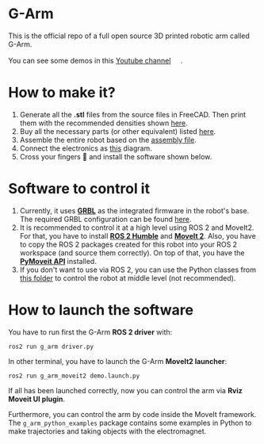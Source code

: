 # G-Arm
This is the official repo of a full open source 3D printed robotic arm called G-Arm.

You can see some demos in this [Youtube channel](https://www.youtube.com/@mrvaidel4999/featured) [<img src="https://www.youtube.com/favicon.ico" width="16" height="16">](https://www.youtube.com/).  
# How to make it?
1. Generate all the **.stl** files from the source files in FreeCAD. Then print them with the recommended densities shown [here](https://github.com/vidalperezbohoyo/g-arm/wiki/List-of-3D-printed-parts).
2. Buy all the necessary parts (or other equivalent) listed [here](https://github.com/vidalperezbohoyo/g-arm/wiki/List-of-purchasable-parts).
3. Assemble the entire robot based on the [assembly file](https://github.com/vidalperezbohoyo/g-arm/blob/main/hardware/FreeCad/%230_ASSEMBLY.FCStd).
4. Connect the electronics as [this](https://github.com/vidalperezbohoyo/g-arm/wiki/Electronic-diagram) diagram.
5. Cross your fingers 🤞 and install the software shown below.

# Software to control it
1. Currently, it uses [**GRBL**](https://github.com/bdring/Grbl_Esp32) as the integrated firmware in the robot's base. The required GRBL configuration can be found [here](https://github.com/vidalperezbohoyo/g-arm/blob/main/documentation/GRBL_config.txt).
2. It is recommended to control it at a high level using ROS 2 and MoveIt2. For that, you have to install [**ROS 2 Humble**](https://docs.ros.org/en/humble/Installation/Ubuntu-Install-Debians.html) and [**MoveIt 2**](https://moveit.ros.org/install-moveit2/binary/). Also, you have to copy
the ROS 2 packages created for this robot into your ROS 2 workspace (and source them correctly). On top of that, you have the [**PyMoveit API**](https://github.com/AndrejOrsula/pymoveit2) installed.
3. If you don't want to use via ROS 2, you can use the Python classes from [this folder](https://github.com/vidalperezbohoyo/g-arm/tree/main/ros2/g_arm/g_arm/g_arm_lib) to control the robot at middle level (not recommended).

# How to launch the software
You have to run first the G-Arm **ROS 2 driver** with:
```
ros2 run g_arm driver.py
```
In other terminal, you have to launch the G-Arm **MoveIt2 launcher**:
```
ros2 run g_arm_moveit2 demo.launch.py
```
If all has been launched correctly, now you can control the arm via **Rviz Moveit UI plugin**.  
  
Furthermore, you can control the arm by code inside the MoveIt framework. The ```g_arm_python_examples``` package contains some examples in Python to 
make trajectories and taking objects with the electromagnet.
